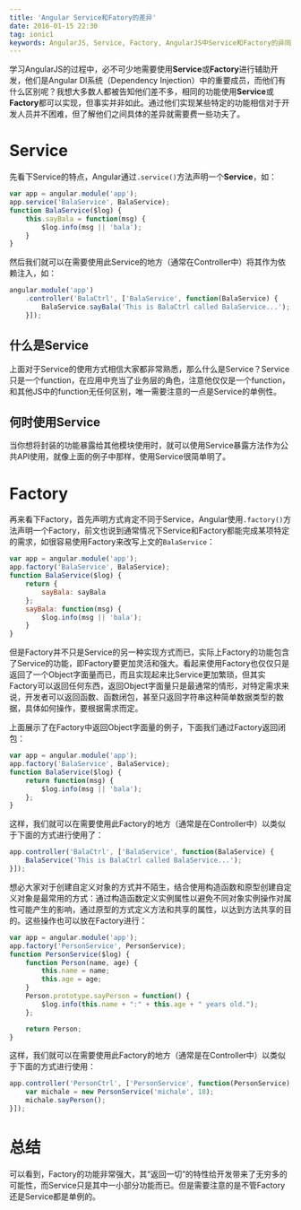 ```yaml
---
title: 'Angular Service和Fatory的差异'
date: 2016-01-15 22:30
tag: ionic1
keywords: AngularJS, Service, Factory, AngularJS中Service和Factory的异同点, 混合移动App开发框架, 前端开发, 使用Ionic和Angular等前端技术开发手机App, Android开发, iOS开发, 微信开发
---
```


学习AngularJS的过程中，必不可少地需要使用**Service**或**Factory**进行辅助开发，他们是Angular DI系统（Dependency Injection）中的重要成员，而他们有什么区别呢？我想大多数人都被告知他们差不多，相同的功能使用**Service**或**Factory**都可以实现，但事实并非如此。通过他们实现某些特定的功能相信对于开发人员并不困难，但了解他们之间具体的差异就需要费一些功夫了。

# Service

先看下Service的特点，Angular通过`.service()`方法声明一个**Service**，如：

~~~ javascript
var app = angular.module('app');
app.service('BalaService', BalaService);
function BalaService($log) {
    this.sayBala = function(msg) {
        $log.info(msg || 'bala');
    }
}
~~~

然后我们就可以在需要使用此Service的地方（通常在Controller中）将其作为依赖注入，如：

~~~ javascript
angular.module('app')
    .controller('BalaCtrl', ['BalaService', function(BalaService) {
        BalaService.sayBala('This is BalaCtrl called BalaService...');
    }]);
~~~

## 什么是Service

上面对于Service的使用方式相信大家都非常熟悉，那么什么是Service？Service只是一个function，在应用中充当了业务层的角色，注意他仅仅是一个function，和其他JS中的function无任何区别，唯一需要注意的一点是Service的单例性。

## 何时使用Service

当你想将封装的功能暴露给其他模块使用时，就可以使用Service暴露方法作为公共API使用，就像上面的例子中那样，使用Service很简单明了。

# Factory

再来看下Factory，首先声明方式肯定不同于Service，Angular使用`.factory()`方法声明一个Factory，前文也说到通常情况下Service和Factory都能完成某项特定的需求，如很容易使用Factory来改写上文的`BalaService`：

~~~ javascript
var app = angular.module('app');
app.factory('BalaService', BalaService);
function BalaService($log) {
    return {
        sayBala: sayBala
    };
    sayBala: function(msg) {
        $log.info(msg || 'bala');
    }
}
~~~

但是Factory并不只是Service的另一种实现方式而已，实际上Factory的功能包含了Service的功能，即Factory要更加灵活和强大。看起来使用Factory也仅仅只是返回了一个Object字面量而已，而且实现起来比Service更加繁琐，但其实Factory可以返回任何东西，返回Object字面量只是最通常的情形，对特定需求来说，开发者可以返回函数、函数闭包，甚至只返回字符串这种简单数据类型的数据，具体如何操作，要根据需求而定。

上面展示了在Factory中返回Object字面量的例子，下面我们通过Factory返回闭包：

~~~ javascript
var app = angular.module('app');
app.factory('BalaService', BalaService);
function BalaService($log) {
    return function(msg) {
        $log.info(msg || 'bala');
    };
}
~~~

这样，我们就可以在需要使用此Factory的地方（通常是在Controller中）以类似于下面的方式进行使用了：

~~~ javascript
app.controller('BalaCtrl', ['BalaService', function(BalaService) {
    BalaService('This is BalaCtrl called BalaService...');
}]);
~~~

想必大家对于创建自定义对象的方式并不陌生，结合使用构造函数和原型创建自定义对象是最常用的方式：通过构造函数定义实例属性以避免不同对象实例操作对属性可能产生的影响，通过原型的方式定义方法和共享的属性，以达到方法共享的目的。这些操作也可以放在Factory进行：

~~~ javascript
var app = angular.module('app');
app.factory('PersonService', PersonService);
function PersonService($log) {
    function Person(name, age) {
        this.name = name;
        this.age = age;
    }
    Person.prototype.sayPerson = function() {
        $log.info(this.name + ":" + this.age + " years old.");
    };

    return Person;
}
~~~

这样，我们就可以在需要使用此Factory的地方（通常是在Controller中）以类似于下面的方式进行使用：

~~~ javascript
app.controller('PersonCtrl', ['PersonService', function(PersonService) {
    var michale = new PersonService('michale', 18);
    michale.sayPerson();
}]);
~~~

# 总结

可以看到，Factory的功能非常强大，其“返回一切”的特性给开发带来了无穷多的可能性，而Service只是其中一小部分功能而已。但是需要注意的是不管Factory还是Service都是单例的。